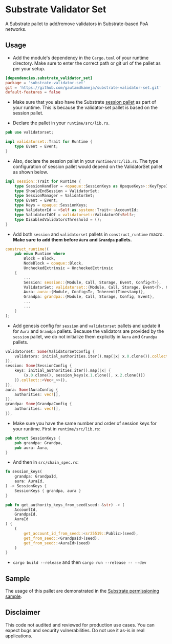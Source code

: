 # Substrate Validator Set

A Substrate pallet to add/remove validators in Substrate-based PoA networks.

## Usage

* Add the module's dependency in the `Cargo.toml` of your runtime directory. Make sure to enter the correct path or git url of the pallet as per your setup.

```toml
[dependencies.substrate_validator_set]
package = 'substrate-validator-set'
git = 'https://github.com/gautamdhameja/substrate-validator-set.git'
default-features = false
```

* Make sure that you also have the Substrate [session pallet](https://github.com/paritytech/substrate/tree/master/frame/session) as part of your runtime. This is because the validator-set pallet is based on the session pallet.

* Declare the pallet in your `runtime/src/lib.rs`.

```rust
pub use validatorset;

impl validatorset::Trait for Runtime {
	type Event = Event;
}
```

* Also, declare the session pallet in  your `runtime/src/lib.rs`. The type configuration of session pallet would depend on the ValidatorSet pallet as shown below.

```rust
impl session::Trait for Runtime {
	type SessionHandler = <opaque::SessionKeys as OpaqueKeys>::KeyTypeIdProviders;
	type ShouldEndSession = ValidatorSet;
	type SessionManager = ValidatorSet;
	type Event = Event;
	type Keys = opaque::SessionKeys;
	type ValidatorId = <Self as system::Trait>::AccountId;
	type ValidatorIdOf = validatorset::ValidatorOf<Self>;
	type DisabledValidatorsThreshold = ();
}
```

* Add both `session` and `validatorset` pallets in `construct_runtime` macro. **Make sure to add them before `Aura` and `Grandpa` pallets.**

```rust
construct_runtime!(
	pub enum Runtime where
		Block = Block,
		NodeBlock = opaque::Block,
		UncheckedExtrinsic = UncheckedExtrinsic
	{
		...
		Session: session::{Module, Call, Storage, Event, Config<T>},
		ValidatorSet: validatorset::{Module, Call, Storage, Event<T>, Config<T>},
		Aura: aura::{Module, Config<T>, Inherent(Timestamp)},
		Grandpa: grandpa::{Module, Call, Storage, Config, Event},
        ...
        ...
	}
);
```

* Add genesis config for `session` and `validatorset` pallets and update it for `Aura` and `Grandpa` pallets. Because the validators are provided by the `session` pallet, we do not initialize them explicitly in `Aura` and `Grandpa` pallets.

```rust
validatorset: Some(ValidatorSetConfig {
	validators: initial_authorities.iter().map(|x| x.0.clone()).collect::<Vec<_>>(),
}),
session: Some(SessionConfig {
	keys: initial_authorities.iter().map(|x| {
		(x.0.clone(), session_keys(x.1.clone(), x.2.clone()))
	}).collect::<Vec<_>>(),
}),
aura: Some(AuraConfig {
	authorities: vec![],
}),
grandpa: Some(GrandpaConfig {
   	authorities: vec![],
}),
```

* Make sure you have the same number and order of session keys for your runtime. First in `runtime/src/lib.rs`:

```rust
pub struct SessionKeys {
	pub grandpa: Grandpa,
	pub aura: Aura,
}
```

* And then in `src/chain_spec.rs`:

```rust
fn session_keys(
	grandpa: GrandpaId,
	aura: AuraId,
) -> SessionKeys {
	SessionKeys { grandpa, aura }
}

pub fn get_authority_keys_from_seed(seed: &str) -> (
	AccountId,
	GrandpaId,
	AuraId
) {
	(
		get_account_id_from_seed::<sr25519::Public>(seed),
		get_from_seed::<GrandpaId>(seed),
		get_from_seed::<AuraId>(seed)
	)
}
```

* `cargo build --release` and then `cargo run --release -- --dev`

## Sample

The usage of this pallet are demonstrated in the [Substrate permissioning sample](https://github.com/gautamdhameja/substrate-permissioning).

## Disclaimer

This code not audited and reviewed for production use cases. You can expect bugs and security vulnerabilities. Do not use it as-is in real applications.
